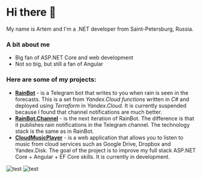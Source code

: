 # Hi there 👋

My name is Artem and I'm a .NET developer from Saint-Petersburg, Russia.

### A bit about me
- Big fan of ASP.NET Core and web development
- Not so big, but still a fan of Angular 

### Here are some of my projects:
- <a href="https://github.com/AVLozhechkin/RainBot">**RainBot**</a> - is a Telegram bot that writes to you when rain is seen in the forecasts. This is a set from *Yandex.Cloud functions* written in *C#* and deployed using *Terraform* in *Yandex.Cloud*. It is currently suspended because I found that channel notifications are much better.
- <a href="https://github.com/AVLozhechkin/RainBot.Channel">**RainBot.Channel**</a> - is the next iteration of RainBot. The difference is that it publishes rain notifications in the Telegram channel. The technology stack is the same as in RainBot.
- <a href="https://github.com/AVLozhechkin/CloudMusicPlayer">**CloudMusicPlayer**</a> - is a web application that allows you to listen to music from cloud services such as Google Drive, Dropbox and Yandex.Disk. The goal of the project is to improve my full stack ASP.NET Core + Angular + EF Core skills. It is currently in development.

<img align="center" src="https://github-readme-stats.vercel.app/api/top-langs?username=AVLozhechkin&show_icons=true&locale=en&layout=compact" alt="test" />
<img align="center" src="https://github-readme-stats.vercel.app/api?username=AVLozhechkin&show_icons=true&locale=en" alt="test" /></p>

